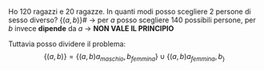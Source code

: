 Ho $120$ ragazzi e $20$ ragazze. In quanti modi posso scegliere $2$ persone di sesso diverso?
$\{(a,b)\}$# $\longrightarrow$ per $a$ posso scegliere $140$ possibili persone, per $b$ invece **dipende** da $a$ $\rightarrow$ **NON VALE IL PRINCIPIO**

Tuttavia posso dividere il problema:
$$\{(a, b)\} = \{(a, b) a_{maschio}, b_{femmina}\} \cup \{(a,b) a_{femmina}, b_\}$$